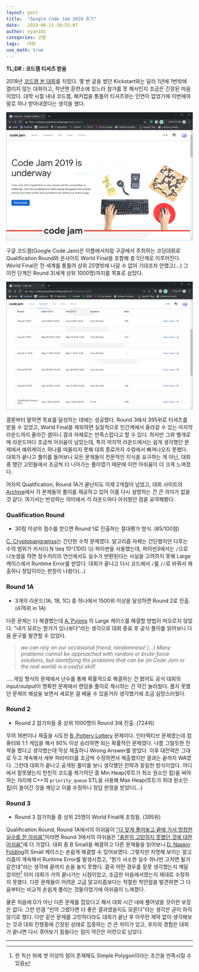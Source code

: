 ```yaml
---
layout: post
title:  "Google Code Jam 2019 후기"
date:   2019-06-11 20:55:07
author: nyan101
categories: 근황
tags:	대회
use_math: true
---
```




**TL;DR : 코드잼 티셔츠 받음**



2019년 [코드잼 본 대회](https://codingcompetitions.withgoogle.com/codejam)를 치렀다. 몇 번 글을 썼던 Kickstart와는 달리 1년에 1번밖에 열리지 않는 대회이고, 작년엔 훈련소에 있느라 참가를 못 해서인지 조금은 긴장된 마음이었다. 대학 시절 내내 코드잼, 해커컵을 통틀어 티셔츠와는 인연이 없었기에 이번에야말로 하나 받아내겠다는 생각을 했다.

<img src="/assets/images/2019/06/GCJ-main.png" width="800px">

구글 코드잼(Google Code Jam)은 이름에서처럼 구글에서 주최하는 코딩대회로 Qualification Round와 온사이트 World Final을 포함해 총 5단계로 이루어진다. World Final은 전 세계를 통틀어 상위 25명밖에 나갈 수 없어 기대조차 안했고(...) 그 이전 단계인 Round 3(세계 상위 1000명)까지를 목표로 삼았다.

<img src="/assets/images/2019/06/GCJ-result.png" width="800px">

결론부터 말하면 목표를 달성하는 데에는 성공했다. Round 3에서 395위로 티셔츠를 받을 수 있었고, World Final을 제외하면 실질적으로 인간계에서 올라갈 수 있는 마지막 라운드까지 올라간 셈이니 결과 자체로는 만족스럽다고 할 수 있다. 하지만 그와 별개로 매 라운드마다 조금씩 아쉬움이 남았는데, 특히 마지막 라운드에서는 쉽게 생각했던 문제에서 예외케이스 하나를 떠올리지 못해 대회 종료까지 수렁에서 빠져나오지 못했다. 대회가 끝나고 풀이를 들어보니 모든 문제들이 전문적인 지식을 요구하는 게 아닌, 대회 중 했던 고민들에서 조금씩 더 나아가는 풀이였기 때문에 이런 아쉬움이 더 크게 느껴졌다.

어차피 Qualification, Round 1A가 끝난지도 이제 2개월이 넘었고, 대회 사이트의 [Archive](https://codingcompetitions.withgoogle.com/codejam/archive/2019)에서 각 문제들의 풀이를 제공하고 있어 이를 다시 설명하는 건 큰 의미가 없을 것 같다. 여기서는 반성하는 의미에서 각 라운드마다 아쉬웠던 점을 요약해봤다.

### Qualification Round

* 30점 이상의 점수를 얻으면 Round 1로 진출하는 절대평가 방식. (85/100점)

[C. Cryptopangramss](https://codingcompetitions.withgoogle.com/codejam/round/0000000000051705/000000000008830b)는 간단한 수학 문제였다. 알고리즘 자체는 간단했지만 다루는 수의 범위가 커서(\\( N \leq 10^{100} \\)) 파이썬을 사용했는데, 파이썬3에서는 `/`으로 나눗셈을 하면 정수끼리의 연산에서도 실수가 반환된다는 사실을 고려하지 못해 Large 케이스에서 Runtime Error를 받았다. 대회가 끝나고 다시 코드에서 `/`를 `//`로 바꿔서 제출하니 정답이라는 판정이 나왔다(...)

### Round 1A

* 3개의 라운드(1A, 1B, 1C) 중 하나에서 1500위 이상을 달성하면 Round 2로 진출. (476위 in 1A)

다른 문제는 다 해결했는데 [A. Pylons](https://codingcompetitions.withgoogle.com/codejam/round/0000000000051635/0000000000104e03) 의 Large 케이스를 해결할 방법이 떠오르지 않았다. "내가 모르는 뭔가가 있나보다"라는 생각으로 대회 종료 후 공식 풀이를 읽어보니 다음 문구를 발견할 수 있었다.

> _we can rely on our occasional friend, randomness! (...) Many problems cannot be approached with random or brute-force solutions, but identifying the problems that can be (in Code Jam or the real world) is a useful skill!_

.....게임 형식의 문제에서 난수를 통해 확률적으로 해결하는 건 봤어도 공식 대회의 input/output이 명확한 문제에서 랜덤을 풀이로 제시하는 건 약간 놀라웠다. 풀지 못했던 문제의 해설을 보면서 새로운 걸 배울 수 있을거라 생각했기에 조금 실망스러웠다.

### Round 2

* Round 2 참가자들 중 상위 1000명이 Round 3에 진출. (724위)

무려 16번이나 제출을 시도한 [B. Pottery Lottery](https://codingcompetitions.withgoogle.com/codejam/round/0000000000051679/00000000001461c8) 문제이다. 인터렉티브 문제였는데 컴퓨터와 1:1 게임을 해서 90% 이상 승리하면 되는 확률적인 문제였다. 나름 그럴듯한 전략을 짰다고 생각했는데 막상 제출하니 Wrong Answer를 받았다. 이후 대전략은 그대로 두고 계속해서 세부 파라미터를 조금씩 수정하면서 제출했지만 결과는 끝까지 WA였다. 그런데 대회가 끝나고 공개된 풀이를 보니 생각했던 전략과 동일한 방식이었다. 어디에서 잘못됐는지 천천히 코드를 복기하던 중 Min Heap(루트가 최소 원소인 힙)을 써야 하는 자리에 C++의 `priority_queue` STL을 사용해 Max Heap(루트가 최대 원소인 힙)이 들어간 것을 깨닫고 이를 수정하니 정답 판정을 받았다(...)

### Round 3

* Round 3 참가자들 중 상위 25명이 World Final에 초청됨. (395위)

Qualification Round, Round 1A에서의 아쉬움이 <u>"다 맞게 풀어놓고 끝에 가서 멍청한 실수를 한 아쉬움"</u>이라면 Round 3에서의 아쉬움은 <u>"충분히 고민하지 못했던 것에 대한 아쉬움"</u>에 더 가깝다. 대회 중 B Small을 해결하고 다른 문제들을 읽어보니 [D. Napkin Folding](https://codingcompetitions.withgoogle.com/codejam/round/0000000000051707/0000000000159170)의 Small 케이스는 손쉽게 해결할 수 있어보였다. 그렇지만 자명해 보이는 알고리즘이 계속해서 Runtime Error를 발생시켰고, "뭔가 사소한 실수 하나만 고치면 될거같은데"라는 생각에 끝까지 손을 놓지 못했다. 결국 어떤 경우를 잘못 생각했는지 깨달았지만[^1] 이미 대회가 거의 끝나가는 시점이었고, 조급한 마음에서였는지 제대로 수정하지 못했다. 다른 문제들이 어려운 고급 알고리즘보다는 적절한 착안점을 발견하면 그 다음부터는 비교적 손쉽게 풀리는 것들이었기에 아쉬움이 느껴졌다.

물론 처음에 D가 아닌 다른 문제를 잡았다고 해서 대회 시간 내에 풀어냈을 것이란 보장은 없다. 그런 만큼 "만약 그랬다면 더 좋은 결과였을지도 모른다"라는 생각은 굳이 하지 않기로 했다. 다만 같은 문제를 고민하더라도 대회가 끝난 후 아무런 제약 없이 생각해보는 것과 대회 진행중에 긴장된 상태로 집중하는 건 큰 차이가 있고, 후자의 경험은 대회가 끝나면 다시 겪어보기 힘들다는 점이 약간은 미련으로 남았다.



---
[^1]: 한 직선 위에 셋 이상의 점이 존재해도 Simple Polygon이라는 조건을 만족시킬 수 있음

